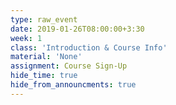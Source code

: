 ```yaml
---
type: raw_event
date: 2019-01-26T08:00:00+3:30
week: 1
class: 'Introduction & Course Info'
material: 'None'
assignment: Course Sign-Up
hide_time: true
hide_from_announcments: true
---
```

